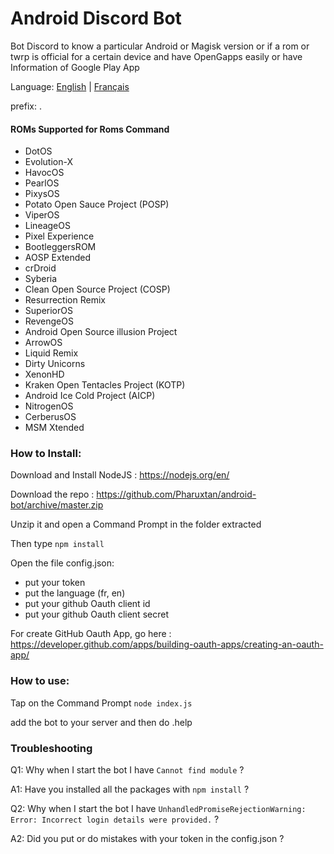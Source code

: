 # Android Discord Bot
Bot Discord to know a particular Android or Magisk version or if a rom or twrp is official for a certain device and have OpenGapps easily or have Information of Google Play App

Language: [English](README.md) | [Français](README.fr.md)

prefix: .

#### ROMs Supported for Roms Command
* DotOS
* Evolution-X
* HavocOS
* PearlOS
* PixysOS
* Potato Open Sauce Project (POSP)
* ViperOS
* LineageOS
* Pixel Experience
* BootleggersROM
* AOSP Extended
* crDroid
* Syberia
* Clean Open Source Project (COSP)
* Resurrection Remix
* SuperiorOS
* RevengeOS
* Android Open Source illusion Project
* ArrowOS
* Liquid Remix
* Dirty Unicorns
* XenonHD
* Kraken Open Tentacles Project (KOTP)
* Android Ice Cold Project (AICP)
* NitrogenOS
* CerberusOS
* MSM Xtended

### How to Install:
Download and Install NodeJS : https://nodejs.org/en/

Download the repo : https://github.com/Pharuxtan/android-bot/archive/master.zip

Unzip it and open a Command Prompt in the folder extracted

Then type `npm install`

Open the file config.json:
* put your token
* put the language (fr, en)
* put your github Oauth client id
* put your github Oauth client secret

For create GitHub Oauth App, go here : https://developer.github.com/apps/building-oauth-apps/creating-an-oauth-app/

### How to use:
 Tap on the Command Prompt `node index.js`
 
 add the bot to your server and then do .help
 
### Troubleshooting
 
 Q1: Why when I start the bot I have `Cannot find module` ?
 
 A1: Have you installed all the packages with `npm install` ?
 
 Q2: Why when I start the bot I have `UnhandledPromiseRejectionWarning: Error: Incorrect login details were provided.` ?
 
 A2: Did you put or do mistakes with your token in the config.json ?
